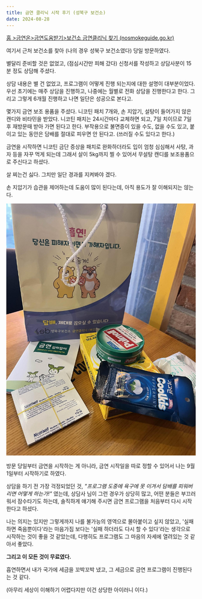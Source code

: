 ```yaml
---
title: 금연 클리닉 시작 후기 (성북구 보건소)
date: 2024-08-28
---
```


[홈 >금연온>금연도움받기>보건소 금연클리닉 찾기 (nosmokeguide.go.kr)](https://www.nosmokeguide.go.kr/lay2/program/S1T68C107/nosmoke/centermap/bogun_list.do)

여기서 근처 보건소를 찾아 (나의 경우 성북구 보건소였다)
당일 방문하였다.
 
별달리 준비할 것은 없었고, (점심시간만 피해 갔다)
신청서를 작성하고 상담사분이 15분 정도 상담해 주셨다.
 
상담 내용은 별 건 없었고, 프로그램이 어떻게 진행 되는지에 대한 설명이 대부분이었다.
우선 초기에는 매주 상담을 진행하고, 나중에는 월별로 전화 상담을 진행한다고 한다.
그리고 그렇게 6개월 진행하고 나면 일단은 성공으로 본다고.
 
몇가지 금연 보조 용품을 주셨다.
니코틴 패치 7개와, 손 지압기, 설탕이 들어가지 않은 캔디와 비타민을 받았다.
니코틴 패치는 24시간마다 교체하면 되고, 7일 치이므로 7일 후 재방문때 받아 가면 된다고 한다.
부작용으로 불면증이 있을 수도, 없을 수도 있고, 붙이고 있는 동안은 담배를 절대로 피우면 안 된다고.
(쓰러질 수도 있다고 한다.)
 
금연을 시작하면 니코틴 금단 증상을 패치로 완화하더라도
입이 엄청 심심해서 사탕, 과자 등을 자꾸 먹게 되는데
그래서 살이 5kg까지 찔 수 있어서 무설탕 캔디를 보조용품으로 주신다고 하셨다.
 
살 찌는건 싫다. 그치만 일단 경과를 지켜봐야 겠다.
 
손 지압기가 습관을 제어하는데 도움이 많이 된다는데, 아직 용도가 잘 이해되지는 않는다. 

![](./images/00.jpg)

방문 당일부터 금연을 시작하는 게 아니라, 금연 시작일을 따로 정할 수 있어서 나는 9월 1일부터 시작하기로 하였다.
 
상담을 하기 전 가장 걱정되었던 것,
*"프로그램 도중에 욕구에 못 이겨서 담배를 피워버리면 어떻게 하는가!"* 였는데,
상담사 님이 그런 경우가 상당히 많고, 어떤 분들은 부끄러워서 잠수타기도 하는데,
솔직하게 얘기해 주시면 금연 프로그램을 처음부터 다시 시작한다고 하셨다.
 
나는 의지는 있지만 그렇게까지 나를 불가능의 영역으로 몰아붙이고 싶지 않았고,
'실패 하면 죽음뿐이다'라는 마음가짐 보다는
'실패 하더라도 다시 할 수 있다'라는 생각으로 시작하는 것이 좋을 것 같았는데,
다행히도 프로그램도 그 마음의 자세에 열려있는 것 같아서 좋았다.
 
**그리고 이 모든 것이 무료였다.**

흡연하면서 내가 국가에 세금을 꼬박꼬박 냈고, 그 세금으로 금연 프로그램이 진행된다는 것 같다.

(아무리 세상이 이해하기 어렵다지만 이건 상당한 아이러니 이다.)